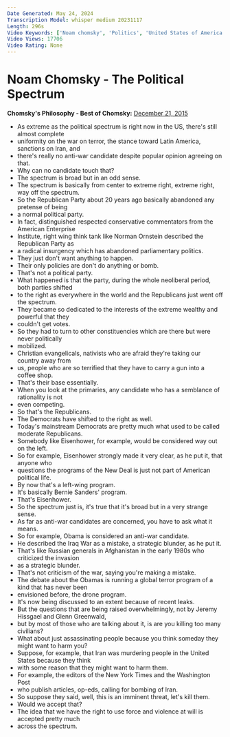 ```yaml
---
Date Generated: May 24, 2024
Transcription Model: whisper medium 20231117
Length: 296s
Video Keywords: ['Noam chomsky', 'Politics', 'United States of America', 'Republican Party', 'Drones', 'Terror', 'Elections']
Video Views: 17706
Video Rating: None
---
```


# Noam Chomsky - The Political Spectrum
**Chomsky's Philosophy - Best of Chomsky:** [December 21, 2015](https://www.youtube.com/watch?v=ogPCxycgE80)
*  As extreme as the political spectrum is right now in the US, there's still almost complete
*  uniformity on the war on terror, the stance toward Latin America, sanctions on Iran, and
*  there's really no anti-war candidate despite popular opinion agreeing on that.
*  Why can no candidate touch that?
*  The spectrum is broad but in an odd sense.
*  The spectrum is basically from center to extreme right, extreme right, way off the spectrum.
*  So the Republican Party about 20 years ago basically abandoned any pretense of being
*  a normal political party.
*  In fact, distinguished respected conservative commentators from the American Enterprise
*  Institute, right wing think tank like Norman Ornstein described the Republican Party as
*  a radical insurgency which has abandoned parliamentary politics.
*  They just don't want anything to happen.
*  Their only policies are don't do anything or bomb.
*  That's not a political party.
*  What happened is that the party, during the whole neoliberal period, both parties shifted
*  to the right as everywhere in the world and the Republicans just went off the spectrum.
*  They became so dedicated to the interests of the extreme wealthy and powerful that they
*  couldn't get votes.
*  So they had to turn to other constituencies which are there but were never politically
*  mobilized.
*  Christian evangelicals, nativists who are afraid they're taking our country away from
*  us, people who are so terrified that they have to carry a gun into a coffee shop.
*  That's their base essentially.
*  When you look at the primaries, any candidate who has a semblance of rationality is not
*  even competing.
*  So that's the Republicans.
*  The Democrats have shifted to the right as well.
*  Today's mainstream Democrats are pretty much what used to be called moderate Republicans.
*  Somebody like Eisenhower, for example, would be considered way out on the left.
*  So for example, Eisenhower strongly made it very clear, as he put it, that anyone who
*  questions the programs of the New Deal is just not part of American political life.
*  By now that's a left-wing program.
*  It's basically Bernie Sanders' program.
*  That's Eisenhower.
*  So the spectrum just is, it's true that it's broad but in a very strange sense.
*  As far as anti-war candidates are concerned, you have to ask what it means.
*  So for example, Obama is considered an anti-war candidate.
*  He described the Iraq War as a mistake, a strategic blunder, as he put it.
*  That's like Russian generals in Afghanistan in the early 1980s who criticized the invasion
*  as a strategic blunder.
*  That's not criticism of the war, saying you're making a mistake.
*  The debate about the Obamas is running a global terror program of a kind that has never been
*  envisioned before, the drone program.
*  It's now being discussed to an extent because of recent leaks.
*  But the questions that are being raised overwhelmingly, not by Jeremy Hissgael and Glenn Greenwald,
*  but by most of those who are talking about it, is are you killing too many civilians?
*  What about just assassinating people because you think someday they might want to harm you?
*  Suppose, for example, that Iran was murdering people in the United States because they think
*  with some reason that they might want to harm them.
*  For example, the editors of the New York Times and the Washington Post
*  who publish articles, op-eds, calling for bombing of Iran.
*  So suppose they said, well, this is an imminent threat, let's kill them.
*  Would we accept that?
*  The idea that we have the right to use force and violence at will is accepted pretty much
*  across the spectrum.
